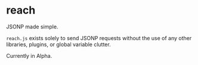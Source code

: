 # reach

JSONP made simple.

`reach.js` exists solely to send JSONP requests without the use of any other libraries, plugins, or global variable clutter.

Currently in Alpha.




